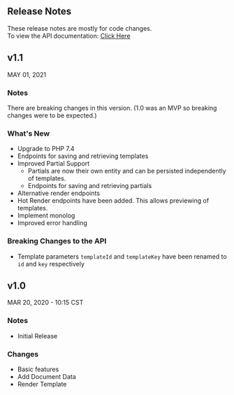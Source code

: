 ## Release Notes
These release notes are mostly for code changes.  
To view the API documentation: [Click Here](https://documenter.getpostman.com/view/738678/TzCP6n83)
## v1.1
MAY 01, 2021
### Notes
There are breaking changes in this version. (1.0 was an MVP so breaking changes were to be expected.)
### What's New
* Upgrade to PHP 7.4
* Endpoints for saving and retrieving templates
* Improved Partial Support
  * Partials are now their own entity and can be persisted independently of templates.
  * Endpoints for saving and retrieving partials
* Alternative render endpoints
* Hot Render endpoints have been added. This allows previewing of templates.
* Implement monolog
* Improved error handling
### Breaking Changes to the API
* Template parameters `templateId` and `templateKey` have been renamed to `id` and `key` respectively

## v1.0
MAR 20, 2020 - 10:15 CST
### Notes
* Initial Release
### Changes
* Basic features
* Add Document Data
* Render Template
